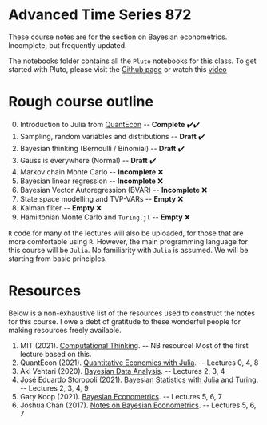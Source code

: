 # Advanced Time Series 872 

These course notes are for the section on Bayesian econometrics. Incomplete, but frequently updated. 

The notebooks folder contains all the `Pluto` notebooks for this class. To get started with Pluto, please visit the [Github page](https://github.com/fonsp/Pluto.jl) or watch this [video](https://www.youtube.com/watch?v=OOjKEgbt8AI)  

# Rough course outline

0. Introduction to Julia from [QuantEcon](https://julia.quantecon.org/getting_started_julia/index.html) -- **Complete** ✔️✔️
1. Sampling, random variables and distributions -- **Draft** ✔️
2. Bayesian thinking (Bernoulli / Binomial) -- **Draft** ✔️
3. Gauss is everywhere (Normal) -- **Draft** ✔️
4. Markov chain Monte Carlo -- **Incomplete** ❌
5. Bayesian linear regression -- **Incomplete** ❌
6. Bayesian Vector Autoregression (BVAR) -- **Incomplete** ❌
7. State space modelling and TVP-VARs -- **Empty** ❌
8. Kalman filter -- **Empty** ❌
9. Hamiltonian Monte Carlo and `Turing.jl` -- **Empty** ❌

`R` code for many of the lectures will also be uploaded, for those that are more comfortable using `R`. However, the main programming language for this course will be `Julia`. No familiarity with `Julia` is assumed. We will be starting from basic principles. 

# Resources

Below is a non-exhaustive list of the resources used to construct the notes for this course. I owe a debt of gratitude to these wonderful people for making resources freely available. 

1. MIT (2021). [Computational Thinking](https://computationalthinking.mit.edu). -- NB resource! Most of the first lecture based on this. 
2. QuantEcon (2021). [Quantitative Economics with Julia](https://julia.quantecon.org/). -- Lectures 0, 4, 8
3. Aki Vehtari (2020). [Bayesian Data Analysis](https://avehtari.github.io/BDA_course_Aalto/index.html). -- Lectures 2, 3, 4
4. José Eduardo Storopoli (2021). [Bayesian Statistics with Julia and Turing.](https://storopoli.io/Bayesian-Julia/) -- Lectures 2, 3, 4, 9
5. Gary Koop (2021). [Bayesian Econometrics](https://sites.google.com/site/garykoop/teaching/sgpe-bayesian-econometrics). -- Lectures 5, 6, 7
6. Joshua Chan (2017). [Notes on Bayesian Econometrics](https://joshuachan.org/notes_BayesMacro.html). -- Lectures 5, 6, 7

